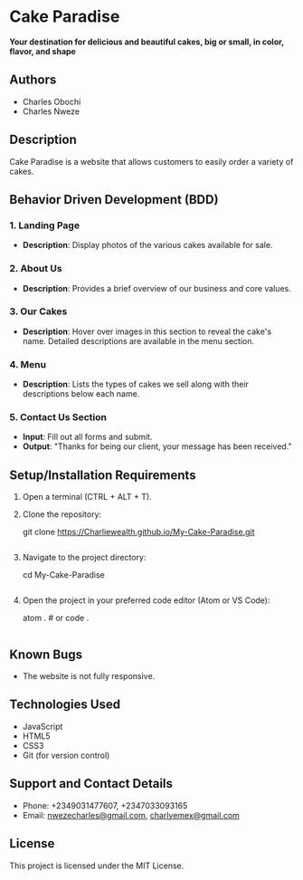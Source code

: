 # Cake Paradise

**Your destination for delicious and beautiful cakes, big or small, in color, flavor, and shape**

## Authors

- Charles Obochi
- Charles Nweze

## Description

Cake Paradise is a website that allows customers to easily order a variety of cakes. 

## Behavior Driven Development (BDD)

### 1. Landing Page
- **Description**: Display photos of the various cakes available for sale.

### 2. About Us
- **Description**: Provides a brief overview of our business and core values.

### 3. Our Cakes
- **Description**: Hover over images in this section to reveal the cake's name. Detailed descriptions are available in the menu section.

### 4. Menu
- **Description**: Lists the types of cakes we sell along with their descriptions below each name.

### 5. Contact Us Section
- **Input**: Fill out all forms and submit.
- **Output**: "Thanks for being our client, your message has been received."

## Setup/Installation Requirements

1. Open a terminal (CTRL + ALT + T).
2. Clone the repository:
   
   git clone https://Charliewealth.github.io/My-Cake-Paradise.git
   ```
3. Navigate to the project directory:
   
   cd My-Cake-Paradise
   ```
4. Open the project in your preferred code editor (Atom or VS Code):
   
   atom .  # or code .
   ```

## Known Bugs

- The website is not fully responsive.

## Technologies Used

- JavaScript
- HTML5
- CSS3
- Git (for version control)

## Support and Contact Details

- Phone: +2349031477607, +2347033093165
- Email: [nwezecharles@gmail.com](mailto:nwezecharles@gmail.com), [charlyemex@gmail.com](mailto:charlyemex@gmail.com)

## License

This project is licensed under the MIT License.

